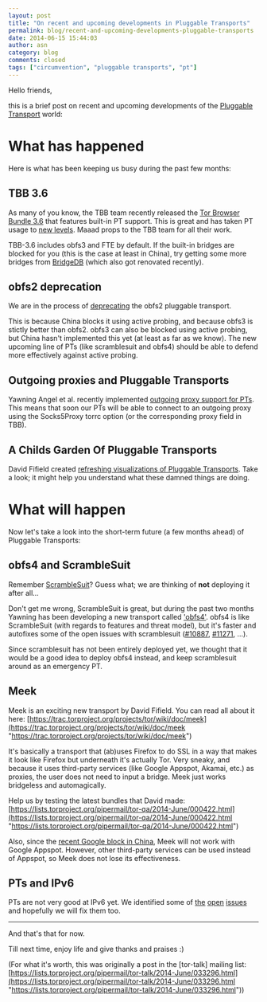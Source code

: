 ```yaml
---
layout: post
title: "On recent and upcoming developments in Pluggable Transports"
permalink: blog/recent-and-upcoming-developments-pluggable-transports
date: 2014-06-15 15:44:03
author: asn
category: blog
comments: closed
tags: ["circumvention", "pluggable transports", "pt"]
---
```


Hello friends,

this is a brief post on recent and upcoming developments of the [Pluggable Transport](https://www.torproject.org/docs/pluggable-transports.html.en) world:

What has happened
=================

Here is what has been keeping us busy during the past few months:

TBB 3.6
-------

As many of you know, the TBB team recently released the [Tor Browser Bundle 3.6](https://www.torproject.org/download/download-easy.html.en) that features built-in PT support. This is great and has taken PT usage to [new levels](https://metrics.torproject.org/users.html?graph=userstats-bridge-transport&start=2014-03-17&end=2014-06-15&transport=obfs3#userstats-bridge-transport). Maaad props to the TBB team for all their work.

TBB-3.6 includes obfs3 and FTE by default. If the built-in bridges are blocked for you (this is the case at least in China), try getting some more bridges from [BridgeDB](https://bridges.torproject.org) (which also got renovated recently).

obfs2 deprecation
-----------------

We are in the process of [deprecating](https://trac.torproject.org/projects/tor/ticket/10314) the obfs2 pluggable transport.

This is because China blocks it using active probing, and because obfs3 is stictly better than obfs2. obfs3 can also be blocked using active probing, but China hasn't implemented this yet (at least as far as we know). The new upcoming line of PTs (like scramblesuit and obfs4) should be able to defend more effectively against active probing.

Outgoing proxies and Pluggable Transports
-----------------------------------------

Yawning Angel et al. recently implemented [outgoing proxy support for PTs](https://gitweb.torproject.org/torspec.git/blob/HEAD:/proposals/232-pluggable-transports-through-proxy.txt). This means that soon our PTs will be able to connect to an outgoing proxy using the Socks5Proxy torrc option (or the corresponding proxy field in TBB).

A Childs Garden Of Pluggable Transports
---------------------------------------

David Fifield created [refreshing visualizations of Pluggable Transports](https://trac.torproject.org/projects/tor/wiki/doc/AChildsGardenOfPluggableTransports). Take a look; it might help you understand what these damned things are doing.

What will happen
================

Now let's take a look into the short-term future (a few months ahead) of Pluggable Transports:

obfs4 and ScrambleSuit
----------------------

Remember [ScrambleSuit](https://lists.torproject.org/pipermail/tor-relays/2014-February/003886.html)? Guess what; we are thinking of **not** deploying it after all...

Don't get me wrong, ScrambleSuit is great, but during the past two months Yawning has been developing a new transport called ['obfs4'](https://github.com/Yawning/obfs4). obfs4 is like ScrambleSuit (with regards to features and threat model), but it's faster and autofixes some of the open issues with scramblesuit ([\#10887](https://trac.torproject.org/projects/tor/ticket/10887), [\#11271](https://trac.torproject.org/projects/tor/ticket/11271), ...).

Since scramblesuit has not been entirely deployed yet, we thought that it would be a good idea to deploy obfs4 instead, and keep scramblesuit around as an emergency PT.

Meek
----

Meek is an exciting new transport by David Fifield. You can read all about it here: [https://trac.torproject.org/projects/tor/wiki/doc/meek](https://trac.torproject.org/projects/tor/wiki/doc/meek "https://trac.torproject.org/projects/tor/wiki/doc/meek")

It's basically a transport that (ab)uses Firefox to do SSL in a way that makes it look like Firefox but underneath it's actually Tor. Very sneaky, and because it uses third-party services (like Google Appspot, Akamai, etc.) as proxies, the user does not need to input a bridge. Meek just works bridgeless and automagically.

Help us by testing the latest bundles that David made: [https://lists.torproject.org/pipermail/tor-qa/2014-June/000422.html](https://lists.torproject.org/pipermail/tor-qa/2014-June/000422.html "https://lists.torproject.org/pipermail/tor-qa/2014-June/000422.html")

Also, since the [recent Google block in China](https://en.greatfire.org/blog/2014/jun/google-disrupted-prior-tiananmen-anniversary-mirror-sites-enable-uncensored-access), Meek will not work with Google Appspot. However, other third-party services can be used instead of Appspot, so Meek does not lose its effectiveness.

PTs and IPv6
------------

PTs are not very good at IPv6 yet. We identified some of [the](https://trac.torproject.org/projects/tor/ticket/12138) [open](https://trac.torproject.org/projects/tor/ticket/11211) [issues](https://trac.torproject.org/projects/tor/ticket/7961) and hopefully we will fix them too.

* * * * *

  

And that's that for now.

Till next time, enjoy life and give thanks and praises :)

(For what it's worth, this was originally a post in the [tor-talk] mailing list:  
 [https://lists.torproject.org/pipermail/tor-talk/2014-June/033296.html](https://lists.torproject.org/pipermail/tor-talk/2014-June/033296.html "https://lists.torproject.org/pipermail/tor-talk/2014-June/033296.html"))
